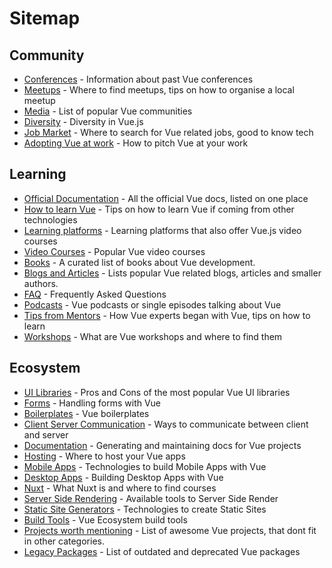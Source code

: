 # Sitemap

## Community
* [Conferences](./community/conferences.md) - Information about past Vue conferences
* [Meetups](./community/meetups.md) - Where to find meetups, tips on how to organise a local meetup
* [Media](./community/social-media.md) - List of popular Vue communities
* [Diversity](./community/diversity.md) - Diversity in Vue.js
* [Job Market](./community/job-market.md) - Where to search for Vue related jobs, good to know tech
* [Adopting Vue at work](./community/adopt-vue-at-work.md) - How to pitch Vue at your work

## Learning
* [Official Documentation](./learning/official-documentation.md) - All the official Vue docs, listed on one place
* [How to learn Vue](./learning/how-to-learn-vue.md) - Tips on how to learn Vue if coming from other technologies
* [Learning platforms](./learning/learning-platforms.md) - Learning platforms that also offer Vue.js video courses
* [Video Courses](./learning/courses.md) - Popular Vue video courses
* [Books](./learning/books.md) - A curated list of books about Vue development.
* [Blogs and Articles](./learning/blogs-and-articles.md) - Lists popular Vue related blogs, articles and smaller authors.
* [FAQ](./learning/faq.md) - Frequently Asked Questions
* [Podcasts](./learning/podcasts.md) - Vue podcasts or single episodes talking about Vue
* [Tips from Mentors](./learning/tips-from-mentors.md) - How Vue experts began with Vue, tips on how to learn
* [Workshops](./learning/workshops.md) - What are Vue workshops and where to find them

## Ecosystem
* [UI Libraries](./ecosystem/ui-libraries.md) - Pros and Cons of the most popular Vue UI libraries
* [Forms](./ecosystem/forms.md) - Handling forms with Vue
* [Boilerplates](./ecosystem/boilerplates.md) - Vue boilerplates
* [Client Server Communication](./ecosystem/client-server-communication.md) - Ways to communicate between client and server
* [Documentation](./ecosystem/documentation.md) - Generating and maintaining docs for Vue projects
* [Hosting](./ecosystem/hosting.md) - Where to host your Vue apps
* [Mobile Apps](./ecosystem/mobile-apps.md) - Technologies to build Mobile Apps with Vue
* [Desktop Apps](./ecosystem/desktop-apps.md) - Building Desktop Apps with Vue
* [Nuxt](./ecosystem/nuxt.md) - What Nuxt is and where to find courses
* [Server Side Rendering](./ecosystem/server-side-rendering.md) - Available tools to Server Side Render
* [Static Site Generators](./ecosystem/static-site-generators.md) - Technologies to create Static Sites
* [Build Tools](./ecosystem/build-tools.md) - Vue Ecosystem build tools
* [Projects worth mentioning](./ecosystem/projects-worth-mentioning.md) - List of awesome Vue projects, that dont fit in other categories.
* [Legacy Packages](./ecosystem/legacy.md) - List of outdated and deprecated Vue packages
